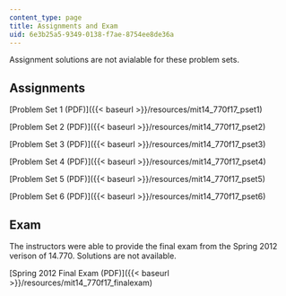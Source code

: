 ```yaml
---
content_type: page
title: Assignments and Exam
uid: 6e3b25a5-9349-0138-f7ae-8754ee8de36a
---
```


Assignment solutions are not avialable for these problem sets. 

Assignments
-----------

[Problem Set 1 (PDF)]({{< baseurl >}}/resources/mit14_770f17_pset1)

[Problem Set 2 (PDF)]({{< baseurl >}}/resources/mit14_770f17_pset2)

[Problem Set 3 (PDF)]({{< baseurl >}}/resources/mit14_770f17_pset3)

[Problem Set 4 (PDF)]({{< baseurl >}}/resources/mit14_770f17_pset4)

[Problem Set 5 (PDF)]({{< baseurl >}}/resources/mit14_770f17_pset5)

[Problem Set 6 (PDF)]({{< baseurl >}}/resources/mit14_770f17_pset6)

Exam
----

The instructors were able to provide the final exam from the Spring 2012 verison of 14.770. Solutions are not available. 

[Spring 2012 Final Exam (PDF)]({{< baseurl >}}/resources/mit14_770f17_finalexam)